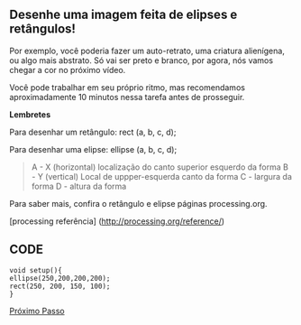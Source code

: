 ## Desenhe uma imagem feita de elipses e retângulos! 

Por exemplo, você poderia fazer um auto-retrato, uma criatura alienígena, ou algo mais abstrato. Só vai ser preto e branco, por agora, nós vamos chegar a cor no próximo vídeo. 

Você pode trabalhar em seu próprio ritmo, mas recomendamos aproximadamente 10 minutos nessa tarefa antes de prosseguir. 

**Lembretes** 

Para desenhar um retângulo: rect (a, b, c, d); 

Para desenhar uma elipse: ellipse (a, b, c, d); 

> A - X (horizontal) localização do canto superior esquerdo da forma 
> B - Y (vertical) Local de uppper-esquerda canto da forma 
> C - largura da forma 
> D - altura da forma 

Para saber mais, confira o retângulo e elipse páginas processing.org.
 
[processing referência] (http://processing.org/reference/)

 ## CODE
 
 ```Processing
 void setup(){
 ellipse(250,200,200,200);
 rect(250, 200, 150, 100);
 }
```

[Próximo Passo](https://github.com/wesense/creative-coding-crash-course-oLabi/blob/master/CCCC/COLORS.MD)
